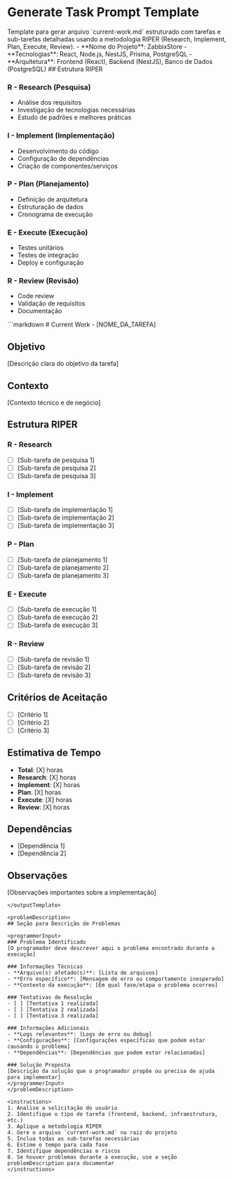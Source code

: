 # Generate Task Prompt Template

<description>
Template para gerar arquivo `current-work.md` estruturado com tarefas e sub-tarefas detalhadas usando a metodologia RIPER (Research, Implement, Plan, Execute, Review).
</description>

<projectContext>
- **Nome do Projeto**: ZabbixStore
- **Tecnologias**: React, Node.js, NestJS, Prisma, PostgreSQL
- **Arquitetura**: Frontend (React), Backend (NestJS), Banco de Dados (PostgreSQL)
</projectContext>

<methodology>
## Estrutura RIPER

### R - Research (Pesquisa)
- Análise dos requisitos
- Investigação de tecnologias necessárias
- Estudo de padrões e melhores práticas

### I - Implement (Implementação)
- Desenvolvimento do código
- Configuração de dependências
- Criação de componentes/serviços

### P - Plan (Planejamento)
- Definição de arquitetura
- Estruturação de dados
- Cronograma de execução

### E - Execute (Execução)
- Testes unitários
- Testes de integração
- Deploy e configuração

### R - Review (Revisão)
- Code review
- Validação de requisitos
- Documentação
</methodology>

<outputTemplate>
```markdown
# Current Work - [NOME_DA_TAREFA]

## Objetivo
[Descrição clara do objetivo da tarefa]

## Contexto
[Contexto técnico e de negócio]

## Estrutura RIPER

### R - Research
- [ ] [Sub-tarefa de pesquisa 1]
- [ ] [Sub-tarefa de pesquisa 2]
- [ ] [Sub-tarefa de pesquisa 3]

### I - Implement
- [ ] [Sub-tarefa de implementação 1]
- [ ] [Sub-tarefa de implementação 2]
- [ ] [Sub-tarefa de implementação 3]

### P - Plan
- [ ] [Sub-tarefa de planejamento 1]
- [ ] [Sub-tarefa de planejamento 2]
- [ ] [Sub-tarefa de planejamento 3]

### E - Execute
- [ ] [Sub-tarefa de execução 1]
- [ ] [Sub-tarefa de execução 2]
- [ ] [Sub-tarefa de execução 3]

### R - Review
- [ ] [Sub-tarefa de revisão 1]
- [ ] [Sub-tarefa de revisão 2]
- [ ] [Sub-tarefa de revisão 3]

## Critérios de Aceitação
- [ ] [Critério 1]
- [ ] [Critério 2]
- [ ] [Critério 3]

## Estimativa de Tempo
- **Total**: [X] horas
- **Research**: [X] horas
- **Implement**: [X] horas
- **Plan**: [X] horas
- **Execute**: [X] horas
- **Review**: [X] horas

## Dependências
- [Dependência 1]
- [Dependência 2]

## Observações
[Observações importantes sobre a implementação]
```
</outputTemplate>

<problemDescription>
## Seção para Descrição de Problemas

<programmerInput>
### Problema Identificado
[O programador deve descrever aqui o problema encontrado durante a execução]

### Informações Técnicas
- **Arquivo(s) afetado(s)**: [Lista de arquivos]
- **Erro específico**: [Mensagem de erro ou comportamento inesperado]
- **Contexto da execução**: [Em qual fase/etapa o problema ocorreu]

### Tentativas de Resolução
- [ ] [Tentativa 1 realizada]
- [ ] [Tentativa 2 realizada]
- [ ] [Tentativa 3 realizada]

### Informações Adicionais
- **Logs relevantes**: [Logs de erro ou debug]
- **Configurações**: [Configurações específicas que podem estar causando o problema]
- **Dependências**: [Dependências que podem estar relacionadas]

### Solução Proposta
[Descrição da solução que o programador propõe ou precisa de ajuda para implementar]
</programmerInput>
</problemDescription>

<instructions>
1. Analise a solicitação do usuário
2. Identifique o tipo de tarefa (frontend, backend, infraestrutura, etc.)
3. Aplique a metodologia RIPER
4. Gere o arquivo `current-work.md` na raiz do projeto
5. Inclua todas as sub-tarefas necessárias
6. Estime o tempo para cada fase
7. Identifique dependências e riscos
8. Se houver problemas durante a execução, use a seção problemDescription para documentar
</instructions>
